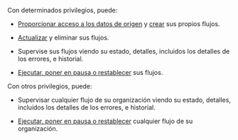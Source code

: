 Con determinados privilegios, puede:

-   [Proporcionar acceso a los datos de origen](wer1691592221683.md) y [crear](luq1640282345986.md) sus propios flujos.

-   [Actualizar](dod1691610081069.md) y eliminar sus flujos.

-   Supervise sus flujos viendo su estado, detalles, incluidos los detalles de los errores, e historial.

-   [Ejecutar, poner en pausa o restablecer](fqx1691599182279.md) sus flujos.

Con otros privilegios, puede:

-   Supervisar cualquier flujo de su organización viendo su estado, detalles, incluidos los detalles de los errores, e historial.

-   [Ejecutar, poner en pausa o restablecer](fqx1691599182279.md) cualquier flujo de su organización.
